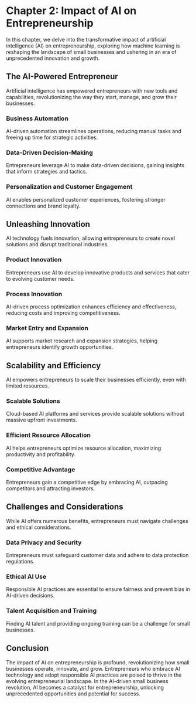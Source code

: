 Chapter 2: Impact of AI on Entrepreneurship
===========================================

In this chapter, we delve into the transformative impact of artificial intelligence (AI) on entrepreneurship, exploring how machine learning is reshaping the landscape of small businesses and ushering in an era of unprecedented innovation and growth.

The AI-Powered Entrepreneur
---------------------------

Artificial intelligence has empowered entrepreneurs with new tools and capabilities, revolutionizing the way they start, manage, and grow their businesses.

### **Business Automation**

AI-driven automation streamlines operations, reducing manual tasks and freeing up time for strategic activities.

### **Data-Driven Decision-Making**

Entrepreneurs leverage AI to make data-driven decisions, gaining insights that inform strategies and tactics.

### **Personalization and Customer Engagement**

AI enables personalized customer experiences, fostering stronger connections and brand loyalty.

Unleashing Innovation
---------------------

AI technology fuels innovation, allowing entrepreneurs to create novel solutions and disrupt traditional industries.

### **Product Innovation**

Entrepreneurs use AI to develop innovative products and services that cater to evolving customer needs.

### **Process Innovation**

AI-driven process optimization enhances efficiency and effectiveness, reducing costs and improving competitiveness.

### **Market Entry and Expansion**

AI supports market research and expansion strategies, helping entrepreneurs identify growth opportunities.

Scalability and Efficiency
--------------------------

AI empowers entrepreneurs to scale their businesses efficiently, even with limited resources.

### **Scalable Solutions**

Cloud-based AI platforms and services provide scalable solutions without massive upfront investments.

### **Efficient Resource Allocation**

AI helps entrepreneurs optimize resource allocation, maximizing productivity and profitability.

### **Competitive Advantage**

Entrepreneurs gain a competitive edge by embracing AI, outpacing competitors and attracting investors.

Challenges and Considerations
-----------------------------

While AI offers numerous benefits, entrepreneurs must navigate challenges and ethical considerations.

### **Data Privacy and Security**

Entrepreneurs must safeguard customer data and adhere to data protection regulations.

### **Ethical AI Use**

Responsible AI practices are essential to ensure fairness and prevent bias in AI-driven decisions.

### **Talent Acquisition and Training**

Finding AI talent and providing ongoing training can be a challenge for small businesses.

Conclusion
----------

The impact of AI on entrepreneurship is profound, revolutionizing how small businesses operate, innovate, and grow. Entrepreneurs who embrace AI technology and adopt responsible AI practices are poised to thrive in the evolving entrepreneurial landscape. In the AI-driven small business revolution, AI becomes a catalyst for entrepreneurship, unlocking unprecedented opportunities and potential for success.
